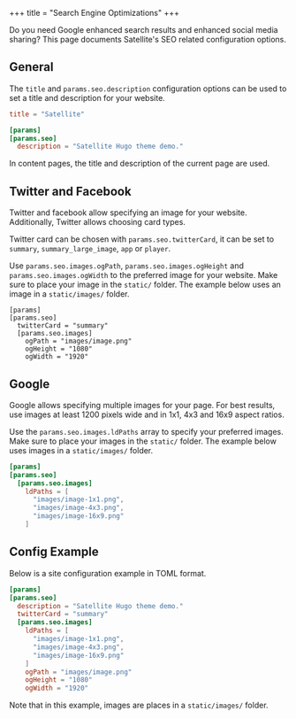 +++
title = "Search Engine Optimizations"
+++

Do you need Google enhanced search results and enhanced social media sharing?
This page documents Satellite's SEO related configuration options.

## General

The `title` and `params.seo.description` configuration options can be used to set
a title and description for your website.

```toml
title = "Satellite"

[params]
[params.seo]
  description = "Satellite Hugo theme demo."
```

In content pages, the title and description of the current page are used.

## Twitter and Facebook

Twitter and facebook allow specifying an image for your website.
Additionally, Twitter allows choosing card types.

Twitter card can be chosen with `params.seo.twitterCard`, it can be set to
`summary`, `summary_large_image`, `app` or `player`.

Use `params.seo.images.ogPath`, `params.seo.images.ogHeight` and
`params.seo.images.ogWidth` to the preferred image for your website.
Make sure to place your image in the `static/` folder. The example below uses an
image in a `static/images/` folder.

```
[params]
[params.seo]
  twitterCard = "summary"
  [params.seo.images]
    ogPath = "images/image.png"
    ogHeight = "1080"
    ogWidth = "1920"
```

## Google

Google allows specifying multiple images for your page.
For best results, use images at least 1200 pixels wide and in 1x1, 4x3 and 16x9
aspect ratios.

Use the `params.seo.images.ldPaths` array to specify your preferred images.
Make sure to place your images in the `static/` folder. The example below uses
images in a `static/images/` folder.

```toml
[params]
[params.seo]
  [params.seo.images]
    ldPaths = [
      "images/image-1x1.png",
      "images/image-4x3.png",
      "images/image-16x9.png"
    ]
```

## Config Example

Below is a site configuration example in TOML format.

```toml
[params]
[params.seo]
  description = "Satellite Hugo theme demo."
  twitterCard = "summary"
  [params.seo.images]
    ldPaths = [
      "images/image-1x1.png",
      "images/image-4x3.png",
      "images/image-16x9.png"
    ]
    ogPath = "images/image.png"
    ogHeight = "1080"
    ogWidth = "1920"
```

Note that in this example, images are places in a `static/images/` folder.
